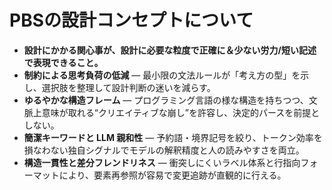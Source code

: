# PBSの設計コンセプトについて

* **設計にかかる関心事が、設計に必要な粒度で正確に＆少ない労力/短い記述で表現できること。**
* **制約による思考負荷の低減** ― 最小限の文法ルールが「考え方の型」を示し、選択肢を整理して設計判断の迷いを減らす。
* **ゆるやかな構造フレーム** ― プログラミング言語の様な構造を持ちつつ、文脈上意味が取れる“クリエイティブな崩し”を許容し、決定的パースを前提としない。
* **簡潔キーワードと LLM 親和性** ― 予約語・境界記号を絞り、トークン効率を損なわない独自シグナルでモデルの解釈精度と人の読みやすさを両立。
* **構造一貫性と差分フレンドリネス** ― 衝突しにくいラベル体系と行指向フォーマットにより、要素再参照が容易で変更追跡が直観的に行える。